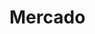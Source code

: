 <html>
    <head>
      <title>HEHE</title>
    </head>
    <body>
      <h1>Mercado</h1>
    </body>
</html>
